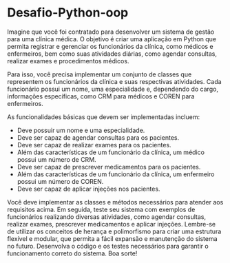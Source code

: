 # Desafio-Python-oop

Imagine que você foi contratado para desenvolver um sistema de gestão para uma clínica médica. O objetivo é criar uma aplicação em Python que permita registrar e gerenciar os funcionários da clínica, como médicos e enfermeiros, bem como suas atividades diárias, como agendar consultas, realizar exames e procedimentos médicos.

Para isso, você precisa implementar um conjunto de classes que representem os funcionários da clínica e suas respectivas atividades. Cada funcionário possui um nome, uma especialidade e, dependendo do cargo, informações específicas, como CRM para médicos e COREN para enfermeiros.

As funcionalidades básicas que devem ser implementadas incluem:

+ Deve possuir um nome e uma especialidade.
+ Deve ser capaz de agendar consultas para os pacientes.
+ Deve ser capaz de realizar exames para os pacientes.
+ Além das características de um funcionário da clínica, um médico possui um número de CRM.
+ Deve ser capaz de prescrever medicamentos para os pacientes.
+ Além das características de um funcionário da clínica, um enfermeiro possui um número de COREN.
+ Deve ser capaz de aplicar injeções nos pacientes.


Você deve implementar as classes e métodos necessários para atender aos requisitos acima. Em seguida, teste seu sistema com exemplos de funcionários realizando diversas atividades, como agendar consultas, realizar exames, prescrever medicamentos e aplicar injeções.
Lembre-se de utilizar os conceitos de herança e polimorfismo para criar uma estrutura flexível e modular, que permita a fácil expansão e manutenção do sistema no futuro.
Desenvolva o código e os testes necessários para garantir o funcionamento correto do sistema. Boa sorte!
